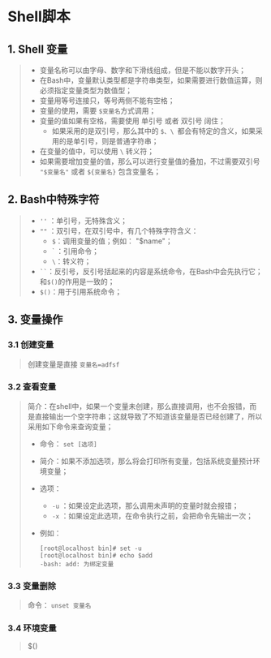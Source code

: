 # Shell脚本

## 1. Shell 变量

> - 变量名称可以由字母、数字和下滑线组成，但是不能以数字开头；
> - 在Bash中，变量默认类型都是字符串类型，如果需要进行数值运算，则必须指定变量类型为数值型；
> - 变量用等号连接只，等号两侧不能有空格；
> - 变量的使用，需要 `$变量名`方式调用；
> - 变量的值如果有空格，需要使用 单引号 或者 双引号 阔住；
>   - 如果采用的是双引号，那么其中的 `$、\ `都会有特定的含义，如果采用的是单引号，则是普通字符串；
> - 在变量的值中，可以使用 `\` 转义符；
> - 如果需要增加变量的值，那么可以进行变量值的叠加，不过需要双引号 `"$变量名"` 或者 `${变量名}` 包含变量名；

## 2. Bash中特殊字符

> - `''` ：单引号，无特殊含义；
> - `""` ：双引号，在双引号中，有几个特殊字符含义：
>   - `$`：调用变量的值；例如： "$name"；
>   - ` ：引用命令；
>   - `\`：转义符；
> - ` `` `：反引号，反引号括起来的内容是系统命令，在Bash中会先执行它；和`$()`的作用是一致的；
> - `$()`：用于引用系统命令；

## 3. 变量操作

### 3.1 创建变量

> 创建变量是直接  `变量名=adfsf`

### 3.2 查看变量

> 简介：在shell中，如果一个变量未创建，那么直接调用，也不会报错，而是直接输出一个空字符串；这就导致了不知道该变量是否已经创建了，所以采用如下命令来查询变量；
>
> - 命令： `set [选项]`
>
> - 简介：如果不添加选项，那么将会打印所有变量，包括系统变量预计环境变量；
>
> - 选项：
>
>   - `-u` ：如果设定此选项，那么调用未声明的变量时就会报错；
>   - `-x` ：如果设定此选项，在命令执行之前，会把命令先输出一次；
>
> - 例如：
>
>   ``` shell
>   [root@localhost bin]# set -u
>   [root@localhost bin]# echo $add
>   -bash: add: 为绑定变量
>   ```

### 3.3 变量删除

> 命令： `unset 变量名`

### 3.4 环境变量

> 













> $()